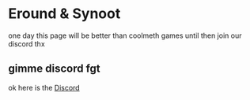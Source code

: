 # Eround & Synoot
one day this page will be better than coolmeth games
until then join our discord thx


## gimme discord fgt
ok here is the [Discord](discord.gg/qrSAcvC)
